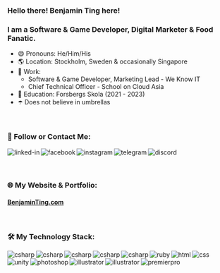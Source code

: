 ### Hello there! Benjamin Ting here!
### I am a Software & Game Developer, Digital Marketer & Food Fanatic.
- 😄 Pronouns: He/Him/His
- 🌎 Location: Stockholm, Sweden & occasionally Singapore
- 💼 Work:
    - Software & Game Developer, Marketing Lead - We Know IT
    - Chief Technical Officer - School on Cloud Asia 
- 🏫 Education: Forsbergs Skola (2021 - 2023)
- ☂️ Does not believe in umbrellas
<br>

### 🔭 Follow or Contact Me:
[<img align="left" alt="linked-in" src="https://img.shields.io/badge/linkedin-%230077B5.svg?&style=for-the-badge&logo=linkedin&logoColor=white" />](https://www.linkedin.com/in/tingzhb)
[<img align="left" alt="facebook" src="https://img.shields.io/badge/facebook-%231877F2.svg?&style=for-the-badge&logo=facebook&logoColor=white" />](https://www.facebook.com/tingzhb/)
[<img align="left" alt="instagram" src="https://img.shields.io/badge/Instagram-E4405F?style=for-the-badge&logo=instagram&logoColor=white" />](https://instagram.com/tingzhb)
[<img align="left" alt="telegram" src="https://img.shields.io/badge/Telegram-2CA5E0?style=for-the-badge&logo=telegram&logoColor=white" />](https://t.me/tingzhb)
[<img align="left" alt="discord" src="https://img.shields.io/badge/Discord-7289DA?style=for-the-badge&logo=discord&logoColor=white" />](https://discordapp.com/users/tingzhb#5517)

<br>
<br>
<br>

### 🌐 My Website & Portfolio:
#### [BenjaminTing.com](http://benjaminting.com/) 
<br>

### 🛠️ My Technology Stack:
<img align="left" alt="csharp" src="https://img.shields.io/badge/C%23-%23239120.svg?logo=cshrp&logoColor=white"/>
<img align="left" alt="csharp" src="https://img.shields.io/badge/C++-%2300599C.svg?logo=c%2B%2B&logoColor=white"/>
<img align="left" alt="csharp" src="https://img.shields.io/badge/JavaScript-F7DF1E?logo=javascript&logoColor=000"/>
<img align="left" alt="csharp" src="https://img.shields.io/badge/TypeScript-3178C6?logo=typescript&logoColor=fff"/>
<img align="left" alt="csharp" src="https://img.shields.io/badge/Dart-%230175C2.svg?logo=dart&logoColor=white"/>


<img align="left" alt="ruby" src="https://img.shields.io/badge/Ruby-%23CC342D.svg?&logo=ruby&logoColor=white" />
<img align="left" alt="html" src="https://img.shields.io/badge/HTML-%23E34F26.svg?logo=html5&logoColor=white)" />
<img align="left" alt="css" src="https://img.shields.io/badge/CSS-1572B6?logo=css3&logoColor=fff" />
<img align="left" alt="unity" src="https://img.shields.io/badge/Unity-%23000000.svg?logo=unity&logoColor=white" />
<img align="left" alt="photoshop" src="https://img.shields.io/badge/Adobe%20Photoshop-31A8FF?logo=Adobe%20Photoshop&logoColor=black" />
<img align="left" alt="illustrator" src="https://img.shields.io/badge/Adobe%20Illustrator-FF9A00?logo=adobe%20illustrator&logoColor=white" />
<img align="left" alt="illustrator" src="https://img.shields.io/badge/Adobe%20InDesign-49021F?logo=adobeindesign&logoColor=white" />
<img align="left" alt="premierpro" src="https://img.shields.io/badge/Adobe%20Premiere%20Pro-9999FF?logo=Adobe%20Premiere%20Pro&logoColor=white" />







<!--

Here are some ideas to get you started:

- 🔭 I’m currently working on ...
- 🌱 I’m currently learning ...
- 👯 I’m looking to collaborate on ...
- 🤔 I’m looking for help with ...
- 💬 Ask me about ...
- 📫 How to reach me: ...
- 😄 Pronouns: ...
- ⚡ Fun fact: ...
-->
